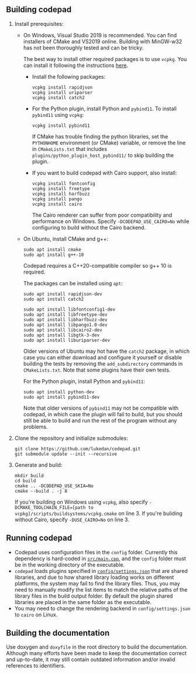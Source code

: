 ## Building codepad

1. Install prerequisites:
	- On Windows, Visual Studio 2019 is recommended. You can find installers of CMake and VS2019 online.  Building with MinGW-w32 has not been thoroughly tested and can be tricky.

		The best way to install other required packages is to use `vcpkg`. You can install it following the instructions [here](https://github.com/microsoft/vcpkg#quick-start-windows).

		- Install the following packages:
			```
			vcpkg install rapidjson
			vcpkg install uriparser
			vcpkg install catch2
			```
		- For the Python plugin, install Python and `pybind11`. To install `pybind11` using `vcpkg`:
			```
			vcpkg install pybind11
			```
			If CMake has trouble finding the python libraries, set the `PYTHONHOME` environment (or CMake) variable, or remove the line in `CMakeLists.txt` that includes `plugins/python_plugin_host_pybind11/` to skip building the plugin.

		- If you want to build codepad with Cairo support, also install:
			```
			vcpkg install fontconfig
			vcpkg install freetype
			vcpkg install harfbuzz
			vcpkg install pango
			vcpkg install cairo
			```
			The Cairo renderer can suffer from poor compatibility and performance on Windows. Specify `-DCODEPAD_USE_CAIRO=No` while configuring to build without the Cairo backend.

	- On Ubuntu, install CMake and g++:
		```
		sudo apt install cmake
		sudo apt install g++-10
		```
		Codepad requires a C++20-compatible compiler so g++ 10 is required.

		The packages can be installed using `apt`:
		```
		sudo apt install rapidjson-dev
		sudo apt install catch2

		sudo apt install libfontconfig1-dev
		sudo apt install libfreetype-dev
		sudo apt install libharfbuzz-dev
		sudo apt install libpango1.0-dev
		sudo apt install libcairo2-dev
		sudo apt install libgtk-3-dev
		sudo apt install liburiparser-dev
		```
		Older versions of Ubuntu may hot have the `catch2` package, in which case you can either download and configure it yourself or disable building the tests by removing the `add_subdirectory` commands in `CMakeLists.txt`. Note that some plugins have their own tests.

		For the Python plugin, install Python and `pybind11`:
		```
		sudo apt install python-dev
		sudo apt install pybind11-dev
		```
		Note that older versions of `pybind11` may not be compatible with codepad, in which case the plugin will fail to build, but you should still be able to build and run the rest of the program without any problems.

2. Clone the repository and initialize submodules:
	```
	git clone https://github.com/lukedan/codepad.git
	git submodule update --init --recursive
	```

3. Generate and build:
	```
	mkdir build
	cd build
	cmake .. -DCODEPAD_USE_SKIA=No
	cmake --build . -j 8
	```
	If you're building on Windows using `vcpkg`, also specify `-DCMAKE_TOOLCHAIN_FILE=[path to vcpkg]/scripts/buildsystems/vcpkg.cmake` on line 3. If you're buliding without Cairo, specify `-DUSE_CAIRO=No` on line 3.

## Running codepad

- Codepad uses configuration files in the `config` folder. Currently this dependency is hard-coded in [`src/main.cpp`](src/main.cpp), and the `config` folder must be in the working directory of the executable.
- `codepad` loads plugins specified in [`config/settings.json`](config/settings.json) that are shared libraries, and due to how shared library loading works on different platforms, the system may fail to find the library files. Thus, you may need to manually modify the list items to match the relative paths of the library files in the build output folder. By default the plugin shared libraries are placed in the same folder as the executable.
- You may need to change the rendering backend in `config/settings.json` to `cairo` on Linux.

## Building the documentation

Use doxygen and `doxyfile` in the root directory to build the documentation. Although many efforts have been made to keep the documentation correct and up-to-date, it may still contain outdated information and/or invalid references to identifiers.
